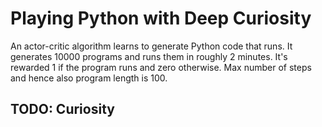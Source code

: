 # Playing Python with Deep Curiosity

An actor-critic algorithm learns to generate Python code that runs. It generates 10000 programs and runs them in roughly 2 minutes. It's rewarded 1 if the program runs and zero otherwise. Max number of steps and hence also program length is 100.

## TODO: Curiosity
